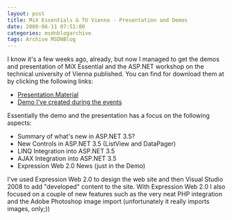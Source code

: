 ```yaml
---
layout: post
title: MiX Essentials & TU Vienna - Presentation and Demos
date: 2008-06-11 07:51:00
categories: msdnblogarchive
tags: Archive MSDNBlog
---
```


I know it's a few weeks ago, already, but now I managed to get the demos and presentation of MiX Essential and the ASP.NET workshop on the technical university of Vienna published. You can find for download them at by clicking the following links:


* [Presentation Material](http://www.mszcool.com/Blog%20Downloads/2008/05%20MixEssentials2008_Presentation.pdf)
* [Demo I've created during the events](http://www.mszcool.com/Blog%20Downloads/2008/05%20MixEssentials2008_Demo.zip)


Essentially the demo and the presentation has a focus on the following aspects:


* Summary of what's new in ASP.NET 3.5?
* New Controls in ASP.NET 3.5 (ListView and DataPager)
* LINQ Integration into ASP.NET 3.5
* AJAX Integration into ASP.NET 3.5
* Expression Web 2.0 News (just in the Demo)


I've used Expression Web 2.0 to design the web site and then Visual Studio 2008 to add "developed" content to the site. With Expression Web 2.0 I also focused on a couple of new features such as the very neat PHP integration and the Adobe Photoshop image import (unfortunately it really imports images, only;))


